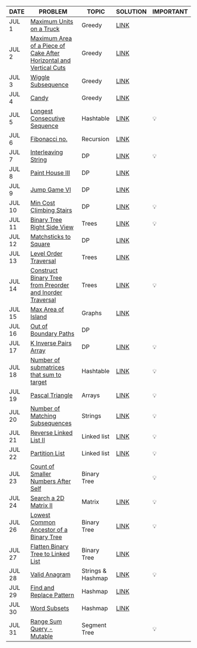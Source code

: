 
|DATE|PROBLEM|TOPIC|SOLUTION|IMPORTANT|
|----|-------|-----|--------|---------|
|JUL 1|[Maximum Units on a Truck](https://leetcode.com/problems/maximum-units-on-a-truck/)|Greedy|[LINK](https://github.com/utkarsh006/LeetCode-Grind/blob/main/JULY%20CHALLENGES/Jul%201_Maximum%20Units%20on%20a%20Truck.cpp)|
|JUL 2|[Maximum Area of a Piece of Cake After Horizontal and Vertical Cuts](https://leetcode.com/problems/maximum-area-of-a-piece-of-cake-after-horizontal-and-vertical-cuts/)|Greedy|[LINK](https://github.com/utkarsh006/LeetCode-Grind/blob/main/JULY%20CHALLENGES/Jul%202_Maximum%20Area%20of%20a%20Piece%20of%20Cake%20After%20Horizontal%20and%20Vertical%20Cuts.cpp)|
|JUL 3|[Wiggle Subsequence](https://leetcode.com/problems/wiggle-subsequence/)|Greedy|[LINK](https://github.com/utkarsh006/LeetCode-Grind/blob/main/JULY%20CHALLENGES/Jul%203_Wiggle%20Subsequence.cpp)|
|JUL 4|[Candy](https://leetcode.com/problems/candy/)|Greedy|[LINK](https://github.com/utkarsh006/LeetCode-Grind/blob/main/JULY%20CHALLENGES/Jul%204_Candy.cpp)|
|JUL 5|[Longest Consecutive Sequence](https://leetcode.com/problems/longest-consecutive-sequence/)|Hashtable|[LINK](https://github.com/utkarsh006/LeetCode-Grind/blob/main/JULY%20CHALLENGES/Jul%205_Longest%20Consecutive%20Sequence.cpp)|💡
|JUL 6|[Fibonacci no.](https://leetcode.com/problems/fibonacci-number/)|Recursion|[LINK](https://github.com/utkarsh006/LeetCode-Grind/blob/main/JULY%20CHALLENGES/Jul%206_Fibonacci%20number.cpp)|
|JUL 7|[Interleaving String](https://leetcode.com/problems/interleaving-string/)|DP|[LINK](https://github.com/utkarsh006/LeetCode-Grind/blob/main/JULY%20CHALLENGES/Jul%207_Interleaving%20String.cpp)|💡
|JUL 8|[Paint House III](https://leetcode.com/problems/paint-house-iii/)|DP|[LINK](https://github.com/utkarsh006/LeetCode-Grind/blob/main/JULY%20CHALLENGES/Jul%208_Paint%20House%20III.cpp)|
|JUL 9|[Jump Game VI](https://leetcode.com/problems/jump-game-vi/)|DP|[LINK](https://github.com/utkarsh006/LeetCode-Grind/blob/main/JULY%20CHALLENGES/Jul%209_Jump%20Game%20VI.cpp)|
|JUL 10|[ Min Cost Climbing Stairs](https://leetcode.com/problems/min-cost-climbing-stairs/)|DP|[LINK](https://github.com/utkarsh006/LeetCode-Grind/blob/main/JULY%20CHALLENGES/Jul%2010_Min%20Cost%20Climbing%20Stairs.cpp)|💡
|JUL 11|[Binary Tree Right Side View](https://leetcode.com/problems/binary-tree-right-side-view/)|Trees|[LINK](https://github.com/utkarsh006/LeetCode-Grind/blob/main/JULY%20CHALLENGES/Jul%2011_Binary%20Tree%20Right%20Side%20View.cpp)|💡
|JUL 12|[Matchsticks to Square](https://leetcode.com/problems/matchsticks-to-square/)|DP|[LINK](https://github.com/utkarsh006/LeetCode-Grind/blob/main/JULY%20CHALLENGES/Jul%2012_Matchsticks%20to%20Square.cpp)|
|JUL 13|[Level Order Traversal](https://leetcode.com/problems/binary-tree-level-order-traversal/)|Trees|[LINK](https://github.com/utkarsh006/LeetCode-Grind/blob/main/JULY%20CHALLENGES/Jul%2013_Level%20Order%20Traversal.cpp)|
|JUL 14|[Construct Binary Tree from Preorder and Inorder Traversal](https://leetcode.com/problems/construct-binary-tree-from-preorder-and-inorder-traversal/)|Trees|[LINK](https://github.com/utkarsh006/LeetCode-Grind/blob/main/JULY%20CHALLENGES/Jul%2014%20_Construct%20Binary%20Tree%20from%20Preorder%20and%20Inorder%20Traversal.cpp)|💡
|JUL 15|[Max Area of Island](https://leetcode.com/problems/max-area-of-island/)|Graphs|[LINK](https://github.com/utkarsh006/LeetCode-Grind/blob/main/JULY%20CHALLENGES/Jul%2015%20Max_area_of_island.cpp)|
|JUL 16|[Out of Boundary Paths](https://leetcode.com/problems/out-of-boundary-paths/)|DP||
|JUL 17|[K Inverse Pairs Array](https://leetcode.com/problems/k-inverse-pairs-array/)|DP|[LINK](https://github.com/utkarsh006/LeetCode-Grind/blob/main/JULY%20CHALLENGES/Jul%2017_%20K%20Inverse%20Pairs%20Array.cpp)|💡
|JUL 18|[Number of submatrices that sum to target](https://leetcode.com/problems/number-of-submatrices-that-sum-to-target/)|Hashtable|[LINK](https://github.com/utkarsh006/LeetCode-Grind/blob/main/JULY%20CHALLENGES/Jul%2018_%20Number%20of%20Submatrices%20That%20Sum%20to%20Target.cpp)|💡
|JUL 19|[Pascal Triangle](https://leetcode.com/problems/pascals-triangle/)|Arrays|[LINK](https://github.com/utkarsh006/LeetCode-Grind/blob/main/JULY%20CHALLENGES/Jul%2019_%20Pascal%20Triangle.cpp)|💡
|JUL 20|[Number of Matching Subsequences](https://leetcode.com/problems/number-of-matching-subsequences/)|Strings|[LINK](https://github.com/utkarsh006/LeetCode-Grind/blob/main/JULY%20CHALLENGES/Jul%2020_%20Number%20of%20Matching%20Subsequences.cpp)|💡
|JUL 21|[Reverse Linked List II](https://leetcode.com/problems/reverse-linked-list-ii/)|Linked list|[LINK](https://github.com/utkarsh006/LeetCode-Grind/blob/main/JULY%20CHALLENGES/July%2021_Reverse%20Linkedlist%20II.cpp)|💡
|JUL 22|[Partition List](https://leetcode.com/problems/partition-list/)|Linked list|[LINK](https://github.com/utkarsh006/LeetCode-Grind/blob/main/JULY%20CHALLENGES/Jul%2022_Partition%20List.cpp)|💡
|JUL 23|[Count of Smaller Numbers After Self](https://leetcode.com/problems/count-of-smaller-numbers-after-self/)|Binary Tree||💡
|JUL 24|[Search a 2D Matrix II](https://leetcode.com/problems/search-a-2d-matrix-ii/)|Matrix|[LINK](https://github.com/utkarsh006/LeetCode-Grind/blob/main/JULY%20CHALLENGES/Jul%2024_Search%20a%202D%20Matrix%20II.cpp)|💡
|JUL 26| [Lowest Common Ancestor of a Binary Tree](https://leetcode.com/problems/lowest-common-ancestor-of-a-binary-tree/) | Binary Tree |[LINK](https://github.com/utkarsh006/LeetCode-Grind/blob/main/JULY%20CHALLENGES/JUL%2026_LCA%20of%20Binary%20Tree.md)|💡|
|JUL 27| [Flatten Binary Tree to Linked List](https://leetcode.com/problems/flatten-binary-tree-to-linked-list/) | Binary Tree |[LINK](https://github.com/utkarsh006/LeetCode-Grind/blob/main/JULY%20CHALLENGES/JUL%2027_Flatten%20Binary%20Tree%20to%20Linked%20List.cpp)| 
|JUL 28 | [Valid Anagram](https://leetcode.com/problems/valid-anagram/) | Strings & Hashmap |[LINK](https://github.com/utkarsh006/LeetCode-Grind/blob/main/JULY%20CHALLENGES/JUL%2028_Valid%20Anagram.cpp)|💡|
|JUL 29 | [Find and Replace Pattern](https://leetcode.com/problems/find-and-replace-pattern/) | Hashmap |[LINK](https://github.com/utkarsh006/LeetCode-Grind/blob/main/JULY%20CHALLENGES/JUL%2029_Find%20and%20Replace%20Pattern.md)|
|JUL 30 | [Word Subsets](https://leetcode.com/problems/word-subsets/) | Hashmap |[LINK](https://github.com/utkarsh006/LeetCode-Grind/blob/main/JULY%20CHALLENGES/Jul%2030_Word%20Subsets.md)|
|JUL 31|[Range Sum Query - Mutable](https://leetcode.com/problems/range-sum-query-mutable/)|Segment Tree||💡
